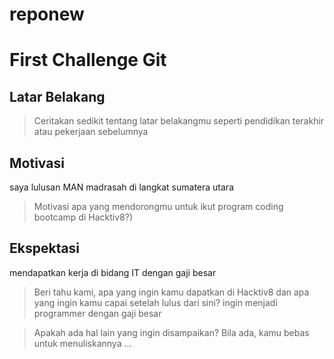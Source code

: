 # reponew
# First Challenge Git
## Latar Belakang

> Ceritakan sedikit tentang latar belakangmu seperti pendidikan terakhir atau pekerjaan sebelumnya
## Motivasi
saya lulusan MAN madrasah di langkat sumatera utara 

> Motivasi apa yang mendorongmu untuk ikut program coding bootcamp di Hacktiv8?)
## Ekspektasi
mendapatkan kerja di bidang IT dengan gaji besar 

> Beri tahu kami, apa yang ingin kamu dapatkan di Hacktiv8 dan apa yang ingin kamu capai setelah lulus dari sini?
ingin menjadi programmer dengan gaji besar

> Apakah ada hal lain yang ingin disampaikan? Bila ada, kamu bebas untuk menuliskannya
...